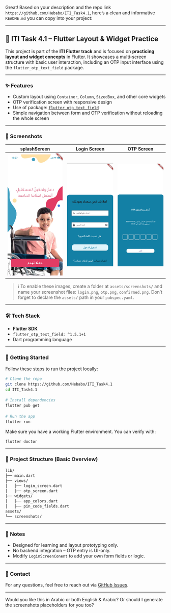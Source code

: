 Great! Based on your description and the repo link `https://github.com/Hebabo/ITI_Task4.1`, here’s a clean and informative `README.md` you can copy into your project:

---

## 📱 ITI Task 4.1 – Flutter Layout & Widget Practice

This project is part of the **ITI Flutter track** and is focused on **practicing layout and widget concepts** in Flutter. It showcases a multi-screen structure with basic user interaction, including an OTP input interface using the `flutter_otp_text_field` package.

---

### ✨ Features

* Custom layout using `Container`, `Column`, `SizedBox`, and other core widgets
* OTP verification screen with responsive design
* Use of package: [`flutter_otp_text_field`](https://pub.dev/packages/flutter_otp_text_field)
* Simple navigation between form and OTP verification without reloading the whole screen

---

### 📸 Screenshots

| splashScreen                           | Login Screen                           | OTP Screen                         | 
| -------------------------------------- | -------------------------------------- | ---------------------------------- | 
| ![Login](assets/screenshots/splash.png) | ![Login](assets/screenshots/login.png) | ![OTP](assets/screenshots/otp.png) |

> ℹ️ To enable these images, create a folder at `assets/screenshots/` and name your screenshot files:
> `login.png`, `otp.png`, `confirmed.png`.
> Don’t forget to declare the `assets/` path in your `pubspec.yaml`.

---

### 🛠️ Tech Stack

* **Flutter SDK**
* `flutter_otp_text_field: ^1.5.1+1`
* Dart programming language

---

### 🚀 Getting Started

Follow these steps to run the project locally:

```bash
# Clone the repo
git clone https://github.com/Hebabo/ITI_Task4.1
cd ITI_Task4.1

# Install dependencies
flutter pub get

# Run the app
flutter run
```

Make sure you have a working Flutter environment. You can verify with:

```bash
flutter doctor
```

---

### 📂 Project Structure (Basic Overview)

```
lib/
├── main.dart
├── views/
│   ├── login_screen.dart
│   ├── otp_screen.dart
├── widgets/
│   ├── app_colors.dart
│   ├── pin_code_fields.dart
assets/
└── screenshots/
```

---

### 📌 Notes

* Designed for learning and layout prototyping only.
* No backend integration – OTP entry is UI-only.
* Modify `LoginScreenConent` to add your own form fields or logic.

---

### 📧 Contact

For any questions, feel free to reach out via [GitHub Issues](https://github.com/Hebabo/ITI_Task4.1/issues).

---

Would you like this in Arabic or both English & Arabic? Or should I generate the screenshots placeholders for you too?
